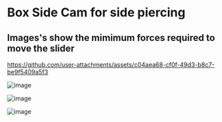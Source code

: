 # Box Side Cam for side piercing

## Images's show the mimimum forces required to move the slider



https://github.com/user-attachments/assets/c04aea68-cf0f-49d3-b8c7-be9f5409a5f3



![image](https://github.com/user-attachments/assets/9ca8198e-46f5-43b0-86d2-032b5cdf251a)

![image](https://github.com/user-attachments/assets/4cdce5ee-680c-4221-8bc8-ae652e749486)

![image](https://github.com/user-attachments/assets/96767b14-4b2e-4bdd-bbaa-f33873cc7a4c)
